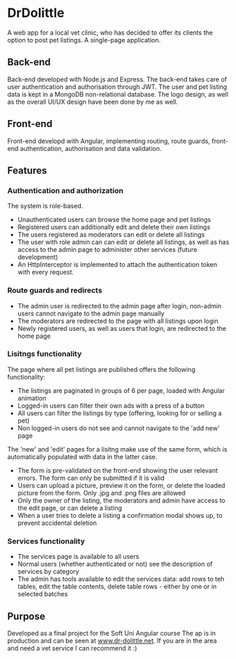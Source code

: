 # DrDolittle

A web app for a local vet clinic, who has decided to offer its clients the option to post pet listings.
A single-page application.


## Back-end
Back-end developed with Node.js and Express.  The back-end takes care of user authentication and authorisation through JWT.  The user and pet listing data is kept in a MongoDB non-relational database.  The logo design, as well as the overall UI/UX design have been done by me as well.

## Front-end
Front-end developd with Angular, implementing routing, route guards, front-end authentication, authorisation and data validation.

## Features
### Authentication and authorization
The system is role-based.
* Unauthenticated users can browse the home page and pet listings
* Registered users can additionally edit and delete their own listings
* The users registered as moderators can edit or delete all listings
* The user with role admin can can edit or delete all listings, as well as has access to the admin page to administer other services (future development)
* An HttpInterceptor is implemented to attach the authentication token with every request.

### Route guards and redirects
* The admin user is redirected to the admin page after login, non-admin users cannot navigate to the admin page manually
* The moderators are redirected to the page with all listings upon login
* Newly registered users, as well as users that login, are redirected to the home page

### Lisitngs functionality
The page where all pet listings are published offers the following functionality:
* The listings are paginated in groups of 6 per page, loaded with Angular animation
* Logged-in users can filter their own ads with a press of a button
* All users can filter the listings by type (offering, looking for or selling a pet)
* Non logged-in users do not see and cannot navigate to the 'add new' page

The 'new' and 'edit' pages for a lisitng make use of the same form, which is automatically populated with data in the latter case.
* The form is pre-validated on the front-end showing the user relevant errors.  The form can only be submitted if it is valid
* Users can upload a picture, preview it on the form, or delete the loaded picture from the form. Only .jpg and .png files are allowed
* Only the owner of the listing, the moderators and admin have access to the edit page, or can delete a listing
* When a user tries to delete a listing a confirmation modal shows up, to prevent accidental deletion

### Services functionality
* The services page is available to all users
* Normal users (whether authenticated or not) see the description of services by category
* The admin has tools available to edit the services data: add rows to teh tables, edit the table contents, delete table rows - either by one or in selected batches

## Purpose
Developed as a final project for the Soft Uni Angular course
The ap is in production and can be seen at www.dr-dolittle.net.
If you are in the area and need a vet service I can recommend it :)
